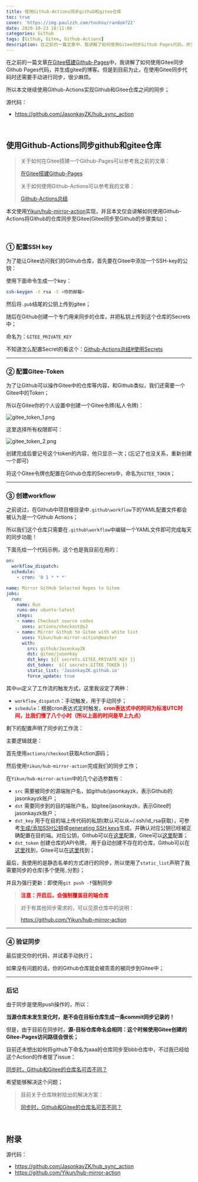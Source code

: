 ```yaml
---
title: 使用Github-Actions同步github和gitee仓库
toc: true
cover: 'https://img.paulzzh.com/touhou/random?22'
date: 2020-10-23 18:11:08
categories: Github
tags: [Github, Gitee, Github-Actions]
description: 在之前的一篇文章中，我讲解了如何使用Gitee同步Github Pages代码，并生成gitee的博客。但是到目前为止，在使用Gitee同步代码时还需要手动进行同步，很少麻烦。所以本文继续使用Github-Actions实现Github和Gitee仓库之间的同步；
---
```


在之前的一篇文章[在Gitee搭建Github-Pages](https://jasonkayzk.github.io/2020/09/18/在Gitee搭建Github-Pages/)中，我讲解了如何使用Gitee同步Github Pages代码，并生成gitee的博客。但是到目前为止，在使用Gitee同步代码时还需要手动进行同步，很少麻烦。

所以本文继续使用Github-Actions实现Github和Gitee仓库之间的同步；

源代码：

-   https://github.com/JasonkayZK/hub_sync_action

<br/>

<!--more-->

## 使用Github-Actions同步github和gitee仓库

>   关于如何在Gitee搭建一个Github-Pages可以参考我之前的文章：
>
>   [在Gitee搭建Github-Pages](https://jasonkayzk.github.io/2020/09/18/在Gitee搭建Github-Pages/)
>
>   关于如何使用Github-Actions可以参考我的文章：
>
>   [Github-Actions总结](https://jasonkayzk.github.io/2020/08/28/Github-Actions总结/)

本文使用[Yikun/hub-mirror-action](https://github.com/Yikun/hub-mirror-action)实现，并且本文仅会讲解如何使用Github-Actions将Github的仓库同步至Gitee(Gitee同步至Github的步骤类似)；

<br/>

### **① 配置SSH key**

为了能让Gitee访问我们的Github仓库，首先要在Gitee中添加一个SSH-key的公钥：

使用下面命令生成一个key：

```bash
ssh-keygen -t rsa -C <你的邮箱>
```

然后将`.pub`结尾的公钥上传到gitee；

随后在Github创建一个专门用来同步的仓库，并把私钥上传到这个仓库的Secrets中；

命名为：`GITEE_PRIVATE_KEY`

不知道怎么配置Secret的看这个：[Github-Actions总结#使用Secrets](https://jasonkayzk.github.io/2020/08/28/Github-Actions总结/#使用Secrets)

****

### **② 配置Gitee-Token**

为了让Github可以操作Gitee中的仓库等内容，和Github类似，我们还需要一个Gitee中的Token；

所以在Gitee你的个人设置中创建一个Gitee令牌(私人令牌)：

![gitee_token_1.png](https://raw.gitmirror.com/JasonkayZK/blog_static/master/images/gitee_token_1.png)

这里选择所有权限即可：

![gitee_token_2.png](https://raw.gitmirror.com/JasonkayZK/blog_static/master/images/gitee_token_2.png)

创建完成后要记号这个token的内容，他只显示一次；(忘记了也没关系，重新创建一个即可)

将这个Gitee令牌也配置在Github仓库的Secrets中，命名为`GITEE_TOKEN`；

****

### **③ 创建workflow**

之前说过，在Github中项目根目录中`.github\workflow`下的YAML配置文件都会被认为是一个Github Actions；

所以我们这个仓库只需要在`.github\workflow`中编辑一个YAML文件即可完成每天的同步功能！

下面先给一个代码示例，这个也是我目前在用的：

```yaml
on:
  workflow_dispatch:
  schedule:
    - cron: '0 1 * * *'

name: Mirror GitHub Selected Repos to Gitee
jobs:
  run:
    name: Run
    runs-on: ubuntu-latest
    steps:
    - name: Checkout source codes
      uses: actions/checkout@v2
    - name: Mirror Github to Gitee with white list
      uses: Yikun/hub-mirror-action@master
      with:
        src: github/JasonkayZK
        dst: gitee/jasonkay
        dst_key: ${{ secrets.GITEE_PRIVATE_KEY }}
        dst_token:  ${{ secrets.GITEE_TOKEN }}
        static_list: 'JasonkayZK.github.io'
        force_update: true
```

其中`on`定义了工作流的触发方式，这里我设定了两种：

-   `workflow_dispatch`：手动触发，用于手动同步；
-   `schedule`：根据cron表达式定时触发，<font color="#f00">**cron表达式中的时间为标准UTC时间，比我们慢了八个小时（所以上面的时间是早上九点）**</font>

剩下的配置声明了同步的工作流：

主要逻辑就是：

首先使用`actions/checkout`获取Action源码；

然后使用`Yikun/hub-mirror-action`完成我们的同步工作；

在`Yikun/hub-mirror-action`中的几个必选参数有：

-   `src` 需要被同步的源端账户名，如github/jasonkayzk，表示Github的jasonkayzk账户；
-   `dst` 需要同步到的目的端账户名，如gitee/jasonkayzk，表示Gitee的jasonkayzk账户；
-   `dst_key` 用于在目的端上传代码的私钥(默认可以从~/.ssh/id_rsa获取），可参考[生成/添加SSH公钥](https://gitee.com/help/articles/4181)或[generating SSH keys](https://docs.github.com/articles/generating-an-ssh-key/)生成，并确认对应公钥已经被正确配置在目的端。对应公钥，Github可以在[这里](https://github.com/settings/keys)配置，Gitee可以[这里](https://gitee.com/profile/sshkeys)配置；
-   `dst_token` 创建仓库的API令牌， 用于自动创建不存在的仓库，Github可以在[这里](https://github.com/settings/tokens)找到，Gitee可以在[这里](https://gitee.com/profile/personal_access_tokens)找到；

最后，我使用的是静态名单的方式进行的同步，所以使用了`static_list`声明了我需要同步的仓库(多个使用`,`分割)；

并且为强行更新：即使用`git push -f`强制同步

>   <font color="#f00">**注意：开启后，会强制覆盖目的端仓库**</font>

>   对于有其他同步需求的，可以见原仓库中的说明：
>
>   https://github.com/Yikun/hub-mirror-action

****

### **④ 验证同步**

最后提交你的代码，并试着手动执行；

如果没有问题的话，你的Github仓库就会被乖乖的被同步到Gitee中；

****

### **后记**

由于同步是使用push操作的，所以：

**当源仓库未发生变化时，是不会在目标仓库生成一条commit同步记录的！**

但是，由于目前在同步时，**源-目标仓库命名会相同：这个时候使用Gitee创建的Gitee-Pages访问路径会很长；**

目前还未想出如何将github下命名为aaa的仓库同步至bbb仓库中，不过我已经给这个Action的作者提了issue：

[同步时，Github和Gitee的仓库名可否不同？](https://github.com/Yikun/hub-mirror-action/issues/64)

希望能够解决这个问题；

>目前关于仓库映射给出的解决方案：
>
>[同步时，Github和Gitee的仓库名可否不同？](https://github.com/Yikun/hub-mirror-action/issues/64)

<br/>

## 附录

源代码：

-   https://github.com/JasonkayZK/hub_sync_action
-   https://github.com/Yikun/hub-mirror-action

<br/>